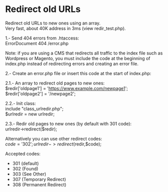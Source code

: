 # Redirect old URLs
Redirect old URLs to new ones using an array.   
Very fast, about 40K address in 3ms (view redir_test.php).   
   
1.- Send 404 errors from .htaccess:   
ErrorDocument 404 /error.php   
   
Note: if you are using a CMS that redirects all traffic to the index file such 
as Wordpress or Magento, you must include the code at the beginning of index.php
instead of redirecting errors and creating an error file.   
   
2.- Create an error.php file or insert this code at the start of index.php:   
   
   2.1.- An array to redirect old pages to new ones:   
   $redir['oldpage1'] = 'https://www.example.com/newpage1';   
   $redir['oldpage2'] = '/newpage2';   

   2.2.- Init class:   
   include "class_urlredir.php";   
   $urlredir = new urlredir;   
   
   2.3.- Redir old pages to new ones (by default with 301 code):   
   urlredir->redirect($redir);   
     
   Alternatively you can use other redirect codes:   
   $code = '302';   
   urlredir->redirect($redir,$code);   
     
   Accepted codes:   
   - 301 (default)   
   - 302 (Found)   
   - 303 (See Other)   
   - 307 (Temporary Redirect)   
   - 308 (Permanent Redirect) 